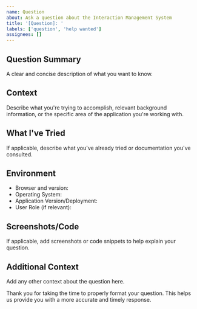 ```yaml
---
name: Question
about: Ask a question about the Interaction Management System
title: '[Question]: '
labels: ['question', 'help wanted']
assignees: []
---
```


## Question Summary
A clear and concise description of what you want to know.

## Context
Describe what you're trying to accomplish, relevant background information, or the specific area of the application you're working with.

## What I've Tried
If applicable, describe what you've already tried or documentation you've consulted.

## Environment
- Browser and version:
- Operating System:
- Application Version/Deployment:
- User Role (if relevant):

## Screenshots/Code
If applicable, add screenshots or code snippets to help explain your question.

## Additional Context
Add any other context about the question here.

Thank you for taking the time to properly format your question. This helps us provide you with a more accurate and timely response.
